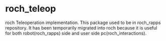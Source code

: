 roch_teleop
================

roch Teleoperation implementation. 
This package used to be in roch_rapps repository. It has been temporarily migrated into roch 
because it is useful for both robot(roch_rapps) side and user side pc(roch_interactions). 
